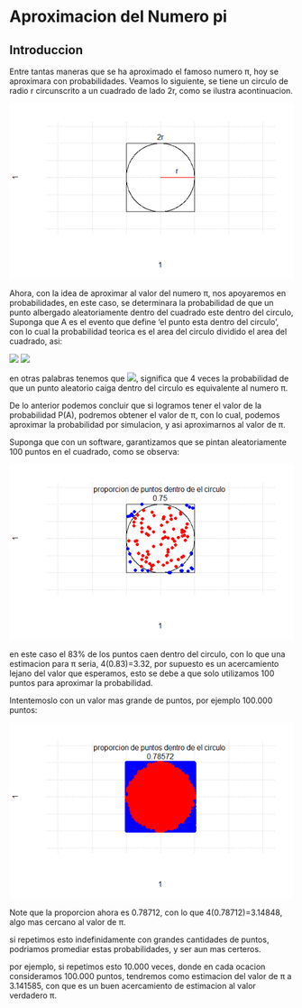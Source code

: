 # Aproximacion del Numero pi

## Introduccion

Entre tantas maneras que se ha aproximado el famoso numero π, hoy se aproximara con probabilidades.
Veamos lo siguiente, se tiene un circulo de radio r circunscrito a un cuadrado de lado 2r, como se ilustra
acontinuacion.

![](Npi1.png)


Ahora, con la idea de aproximar al valor del numero π, nos apoyaremos en probabilidades, en este caso, se
determinara la probabilidad de que un punto albergado aleatoriamente dentro del cuadrado este dentro del
circulo, Suponga que A es el evento que define ‘el punto esta dentro del circulo’, con lo cual la probabilidad
teorica es el area del circulo dividido el area del cuadrado, asi:

<img src="https://render.githubusercontent.com/render/math?math=P(A)= Area \quad del \quad circulo/ Area \quad del \quad cuadrado">
<img src="https://render.githubusercontent.com/render/math?math=P(A)=\frac { \pi { r }^{ 2 } }{ 4{ r }^{ 2 } } =\frac { \pi  }{ 4 }">


en otras palabras tenemos que <img src="https://render.githubusercontent.com/render/math?math=4P(A)=\pi">, significa que 4 veces la
probabilidad de que un punto aleatorio caiga dentro del circulo es equivalente al numero π.

De lo anterior podemos concluir que si logramos tener el valor de la probabilidad P(A), podremos obtener el valor de π, con lo cual,
podemos aproximar la probabilidad por simulacion, y asi aproximarnos al valor de π.

Suponga que con un software, garantizamos que se pintan aleatoriamente 100 puntos en el cuadrado, como se observa:

![](Npi2.png)

en este caso el 83% de los puntos caen dentro del circulo, con lo que una estimacion para π seria, 4(0.83)=3.32, por supuesto es
un acercamiento lejano del valor que esperamos, esto se debe a que solo utilizamos 100 puntos para aproximar la probabilidad.

Intentemoslo con un valor mas grande de puntos, por ejemplo 100.000 puntos:

![](Npi3.png)


Note que la proporcion ahora es 0.78712, con lo que 4(0.78712)=3.14848, algo mas cercano al valor de π.

si repetimos esto indefinidamente con grandes cantidades de puntos, podriamos promediar estas probabilidades, y ser aun mas certeros.


por ejemplo, si repetimos esto 10.000 veces, donde en cada ocacion consideramos 100.000 puntos, tendremos como estimacion del valor de 
π a  3.141585, con que es un buen acercamiento de estimacion al valor verdadero π.
